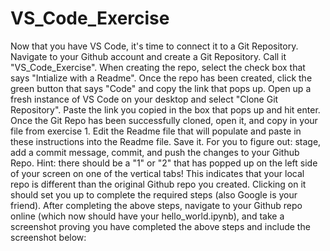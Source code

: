 # VS_Code_Exercise

Now that you have VS Code, it's time to connect it to a Git Repository. Navigate to your Github account and create a Git Repository. Call it "VS_Code_Exercise". When creating the repo, select the check box that says "Intialize with a Readme".
Once the repo has been created, click the green button that says "Code" and copy the link that pops up.
Open up a fresh instance of VS Code on your desktop and select "Clone Git Repository". Paste the link you copied in the box that pops up and hit enter.
Once the Git Repo has been successfully cloned, open it, and copy in your file from exercise 1.
Edit the Readme file that will populate and paste in these instructions into the Readme file. Save it.
For you to figure out: stage, add a commit message, commit, and push the changes to your Github Repo. Hint: there should be a "1" or "2" that has popped up on the left side of your screen on one of the vertical tabs! This indicates that your local repo is different than the original Github repo you created. Clicking on it should set you up to complete the required steps (also Google is your friend).
After completing the above steps, navigate to your Github repo online (which now should have your hello_world.ipynb), and take a screenshot proving you have completed the above steps and include the screenshot below: